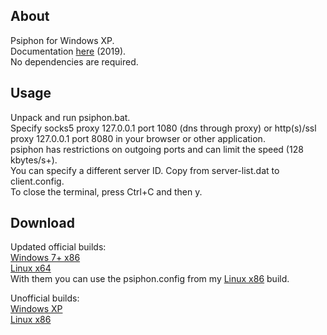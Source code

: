 ## About
Psiphon for Windows XP.  
Documentation [here](https://github.com/Psiphon-Labs/psiphon-tunnel-core/tree/6069824ca333692275f7bf63deaa81300a6035ce) (2019).  
No dependencies are required.

## Usage
Unpack and run psiphon.bat.  
Specify socks5 proxy 127.0.0.1 port 1080 (dns through proxy) or http(s)/ssl proxy 127.0.0.1 port 8080 in your browser or other application.  
psiphon has restrictions on outgoing ports and can limit the speed (128 kbytes/s+).  
You can specify a different server ID. Copy from server-list.dat to client.config.  
To close the terminal, press Ctrl+C and then y.

## Download
Updated official builds:  
[Windows 7+ x86](https://github.com/Psiphon-Labs/psiphon-tunnel-core-binaries/blob/master/windows/psiphon-tunnel-core-i686.exe)  
[Linux x64](https://github.com/Psiphon-Labs/psiphon-tunnel-core-binaries/blob/master/linux/psiphon-tunnel-core-x86_64)  
With them you can use the psiphon.config from my [Linux x86](https://github.com/artenax/psiphon/releases) build.  

Unofficial builds:  
[Windows XP](https://github.com/artenax/psiphon/releases/tag/xp)  
[Linux x86](https://github.com/artenax/psiphon/releases)  
